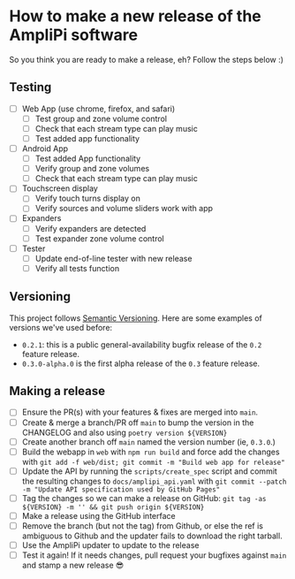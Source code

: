 # How to make a new release of the AmpliPi software

So you think you are ready to make a release, eh? Follow the steps below :)

## Testing
- [ ] Web App (use chrome, firefox, and safari)
  - [ ] Test group and zone volume control
  - [ ] Check that each stream type can play music
  - [ ] Test added app functionality
- [ ] Android App
  - [ ] Test added App functionality
  - [ ] Verify group and zone volumes
  - [ ] Check that each stream type can play music
- [ ] Touchscreen display
  - [ ] Verify touch turns display on
  - [ ] Verify sources and volume sliders work with app
- [ ] Expanders
  - [ ] Verify expanders are detected
  - [ ] Test expander zone volume control
- [ ] Tester
  - [ ] Update end-of-line tester with new release
  - [ ] Verify all tests function

## Versioning
This project follows [Semantic Versioning](https://semver.org/). Here are some examples of versions we've used before:
* `0.2.1`: this is a public general-availability bugfix release of the `0.2` feature release.
* `0.3.0-alpha.0` is the first alpha release of the `0.3` feature release.

## Making a release
- [ ] Ensure the PR(s) with your features & fixes are merged into `main`.
- [ ] Create & merge a branch/PR off `main` to bump the version in the CHANGELOG and also using `poetry version ${VERSION}`
- [ ] Create another branch off `main` named the version number (ie, `0.3.0`.)
- [ ] Build the webapp in `web` with `npm run build` and force add the changes with `git add -f web/dist; git commit -m "Build web app for release"`
- [ ] Update the API by running the `scripts/create_spec` script and commit the resulting changes to `docs/amplipi_api.yaml` with `git commit --patch -m "Update API specification used by GitHub Pages"`
- [ ] Tag the changes so we can make a release on GitHub: `git tag -as ${VERSION} -m '' && git push origin ${VERSION}`
- [ ] Make a release using the GitHub interface
- [ ] Remove the branch (but not the tag) from Github, or else the ref is ambiguous to Github and the updater fails to download the right tarball.
- [ ] Use the AmpliPi updater to update to the release
- [ ] Test it again! If it needs changes, pull request your bugfixes against `main` and stamp a new release 😎
